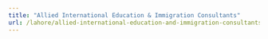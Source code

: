```yaml
---
title: "Allied International Education & Immigration Consultants"
url: /lahore/allied-international-education-and-immigration-consultants/
---
```

